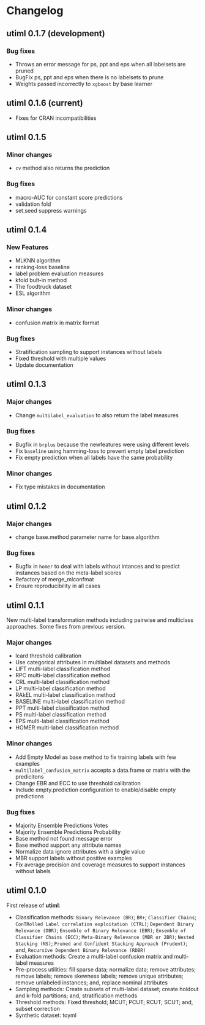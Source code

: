 # Changelog

## utiml 0.1.7 (development)

### Bug fixes
* Throws an error message for ps, ppt and eps when all labelsets are pruned
* BugFix ps, ppt and eps when there is no labelsets to prune
* Weights passed incorrectly to `xgboost` by base learner

## utiml 0.1.6 (current)
* Fixes for CRAN incompatibilities

## utiml 0.1.5

### Minor changes
* `cv` method also returns the prediction

### Bug fixes
* macro-AUC for constant score predictions
* validation fold
* set.seed suppress warnings

## utiml 0.1.4

### New Features
* MLKNN algorithm
* ranking-loss baseline
* label problem evaluation measures
* kfold bult-in method
* The foodtruck dataset
* ESL algorithm

### Minor changes
* confusion matrix in matrix format 

### Bug fixes
* Stratification sampling to support instances without labels
* Fixed threshold with multiple values
* Update documentation

## utiml 0.1.3
### Major changes
* Change `multilabel_evaluation` to also return the label measures

### Bug fixes
* Bugfix in `brplus` because the newfeatures were using different levels
* Fix `baseline` using hamming-loss to prevent empty label prediction
* Fix empty prediction when all labels have the same probability

### Minor changes
* Fix type mistakes in documentation

## utiml 0.1.2

### Major changes
* change base.method parameter name for base.algorithm

### Bug fixes
* Bugfix in `homer` to deal with labels without intances and to predict instances 
   based on the meta-label scores
* Refactory of merge_mlconfmat
* Ensure reproducibility in all cases


## utiml 0.1.1
New multi-label transformation methods including pairwise and multiclass 
approaches. Some fixes from previous version.

### Major changes
* lcard threshold calibration
* Use categorical attributes in multilabel datasets and methods
* LIFT multi-label classification method
* RPC multi-label classification method
* CRL multi-label classification method
* LP multi-label classification method
* RAkEL multi-label classification method
* BASELINE multi-label classification method
* PPT multi-label classification method
* PS multi-label classification method
* EPS multi-label classification method
* HOMER multi-label classification method

### Minor changes
* Add Empty Model as base method to fix training labels with few examples
* `multilabel_confusion_matrix` accepts a data.frame or matrix with the predicitons
* Change EBR and ECC to use threshold calibration
* Include empty.prediction configuration to enable/disable empty predictions

### Bug fixes
* Majority Ensemble Predictions Votes
* Majority Ensemble Predictions Probability
* Base method not found message error
* Base method support any attribute names
* Normalize data ignore attributes with a single value
* MBR support labels without positive examples
* Fix average precision and coverage measures to support instances without labels

## utiml 0.1.0

First release of **utiml**:

* Classification methods: `Binary Relevance (BR)`; `BR+`; `Classifier Chains`;
  `ConTRolled Label correlation exploitation (CTRL)`; `Dependent Binary Relevance (DBR)`;
  `Ensemble of Binary Relevance (EBR)`; `Ensemble of Classifier Chains (ECC)`;
  `Meta-Binary Relevance (MBR or 2BR)`; `Nested Stacking (NS)`; 
  `Pruned and Confident Stacking Approach (Prudent)`; and, `Recursive Dependent Binary Relevance (RDBR)`
* Evaluation methods: Create a multi-label confusion matrix and multi-label measures
* Pre-process utilities: fill sparse data; normalize data; remove attributes; 
   remove labels; remove skewness labels; remove unique attributes; 
   remove unlabeled instances; and, replace nominal attributes
* Sampling methods: Create subsets of multi-label dataset; 
   create holdout and k-fold partitions; and, stratification methods
* Threshold methods: Fixed threshold; MCUT; PCUT; RCUT; SCUT; and, subset correction
* Synthetic dataset: toyml
